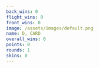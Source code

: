 ```yaml
---
back_wins: 0
flight_wins: 0
front_wins: 0
image: /assets/images/default.png
name: D, CARD
overall_wins: 0
points: 0
rounds: 1
skins: 0
---
```

